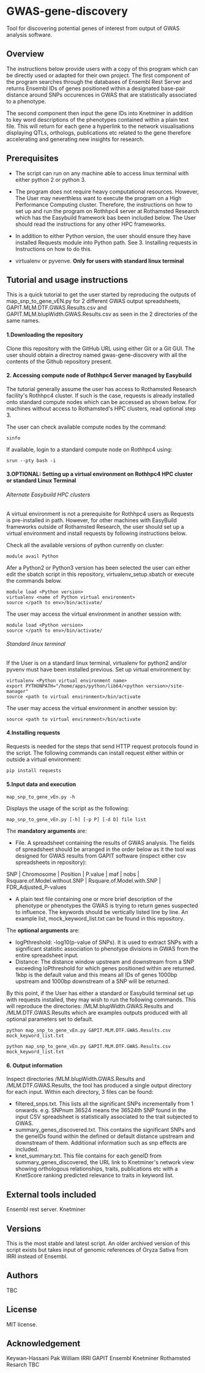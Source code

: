 # GWAS-gene-discovery
Tool for discovering potential genes of interest from output of GWAS analysis software.

## Overview
The instructions below provide users with a copy of this program which can be directly used or adapted for their own project. 
The first component of the program searches through the databases of Ensembl Rest Server and returns Ensembl IDs of genes positioned within a designated base-pair distance around SNPs occurences in GWAS that are statistically associated to a phenotype.

The second component then input the gene IDs into Knetminer in addition to key word descriptions of the phenotypes contained within a plain text file. This will return for each gene a hyperlink to the network visualisations displaying QTLs, orthologs, publications etc related to the gene therefore accelerating and generating new insights for research.

## Prerequisites
* The script can run on any machine able to access linux terminal with either python 2 or python 3. 

* The program does not require heavy computational resources. However, The User may neverthless want to execute the program on a High Performance Computing cluster. Therefore, the instructions on how to set up and run the program on Rothhpc4 server at Rothamsted Research which has the Easybuild framework bas been included below. The User should read the instructions for any other HPC frameworks.

* In addition to either Python version, the user should ensure they have installed Requests module into Python path. See 3. Installing requests in Instructions on how to do this.

* virtualenv or pyvenve. **Only for users with standard linux terminal**

## Tutorial and usage instructions
This is a quick tutorial to get the user started by reproducing the outputs of map_snp_to_gene_vEN.py for 2 different GWAS output spreadsheets, GAPIT.MLM.DTF.GWAS.Results.csv and GAPIT.MLM.blupWidth.GWAS.Results.csv as seen in the 2 directories of the same names.

#### 1.Downloading the repository
Clone this repository with the GitHub URL using either Git or a Git GUI. The user should obtain a directroy named gwas-gene-discovery with all the contents of the Github repository present.

#### 2. Accessing compute node of Rothhpc4 Server managed by Easybuild
The tutorial generally assume the user has access to Rothamsted Research facility's Rothhpc4 cluster. If such is the case, requests is already installed onto standard compute nodes which can be accessed as shown below. For machines without access to Rothamsted's HPC clusters, read optional step 3.

The user can check available compute nodes by the command:
```
sinfo 
```
If available, login to a standard compute node on Rothhpc4 using:
```
srun --pty bash -i
```

#### 3.OPTIONAL: Setting up a virtual environment on Rothhpc4 HPC cluster or standard Linux Terminal

###### Alternate Easybuild HPC clusters
A virtual environment is not a prerequisite for Rothhpc4 users as Requests is pre-installed in path. However, for other machines with EasyBuild frameworks outside of Rothamsted Research, the user should set up a virtual environment and install requests by following instructions below.

Check all the available versions of python currently on cluster:
```
module avail Python
```
Afer a Python2 or Python3 version has been selected the user can either edit the sbatch script in this repository, virtualenv_setup.sbatch or execute the commands below.

```
module load <Python version>
virtualenv <name of Python virtual environment>
source </path to env>/bin/activate/
```
The user may access the virtual environment in another session with:
```
module load <Python version>
source </path to env>/bin/activate/
```
###### Standard linux terminal
If the User is on a standard linux terminal, virtualenv for python2 and/or pyvenv must have been installed previous.
Set up virtual environment by:
```
virtualenv <Python virtual environment name>
export PYTHONPATH="/home/apps/python/lib64/<python version>/site-manager"
source <path to virtual environment>/bin/activate
```
The user may access the virtual environment in another session by:
```
source <path to virtual environment>/bin/activate
```
  
#### 4.Installing requests
Requests is needed for the steps that send HTTP request protocols found in the script. The following commands can install request either within or outside a virtual environment:
```
pip install requests
```

#### 5.Input data and execution
```
map_snp_to_gene_vEn.py -h
```

Displays the usage of the script as the following:
```
map_snp_to_gene_vEn.py [-h] [-p P] [-d D] file list
```
The **mandatory arguments** are:
* File. A spreadsheet containing the results of GWAS analysis. The fields of spreadsheet should be arranged in the order below as it the tool was designed for GWAS results from GAPIT software (inspect either csv spreadsheets in repository):

SNP | Chromosome | Position | P.value | maf | nobs | Rsquare.of.Model.without.SNP | Rsquare.of.Model.with.SNP | FDR_Adjusted_P-values


* A plain text file  containing one or more brief description of the phenotype or phenotypes the GWAS is trying to return genes suspected to influence. The keywords should be vertically listed line by line. An example list, mock_keyword_list.txt can be found in this repository.

The **optional arguments** are:
* logPthreshold: -log10(p-value of SNPs). It is used to extract SNPs with a significant statistic association to phenotype divisions in GWAS from the entire spreadsheet input.
* Distance: The distance window upstream and downstream from a SNP exceeding loPthreshold for which genes positioned within are returned. 1kbp is the default value and this means all IDs of genes 1000bp upstream and 1000bp downstream of a SNP will be returned.

By this point, if the User has either a standard or Easybuild terminal set up with requests installed, they may wish to run the following commands. This will reproduce the directories: /MLM.blupWidth.GWAS.Results and /MLM.DTF.GWAS.Results which are examples outputs produced with all optional parameters set to default.

```
python map_snp_to_gene_vEn.py GAPIT.MLM.DTF.GWAS.Results.csv mock_keyword_list.txt
```
```
python map_snp_to_gene_vEn.py GAPIT.MLM.DTF.GWAS.Results.csv mock_keyword_list.txt
```

#### 6. Output information
Inspect directories /MLM.blupWidth.GWAS.Results and /MLM.DTF.GWAS.Results, the tool has produced a single output directory for each input. Within each directory, 3 files can be found:
* filtered_snps.txt. This lists all the significant SNPs incrementally from 1 onwards. e.g. SNPnum 36524 means the 36524th SNP found in the input CSV spreadsheet is statistically associated to the trait subjected to GWAS.
* summary_genes_discovered.txt. This contains the significant SNPs and the geneIDs found within the defined or default distance upstream and downstream of them. Additional information such as snp effects are included.
* knet_summary.txt. This file contains for each geneID from summary_genes_discovered, the URL link to Knetminer's network view showing orthologous relationships, traits, publications etc with a KnetScore ranking predicted relevance to traits in keyword list.

## External tools included
Ensembl rest server.
Knetminer


## Versions
This is the most stable and latest script. An older archived version of this script exists but takes input of genomic references of Oryza Sativa from IRRI instead of Ensembl.


## Authors
TBC


## License
MIT license.


## Acknowledgement
Keywan-Hassani Pak
William
IRRI
GAPIT
Ensembl
Knetminer
Rothamsted Resarch
TBC
